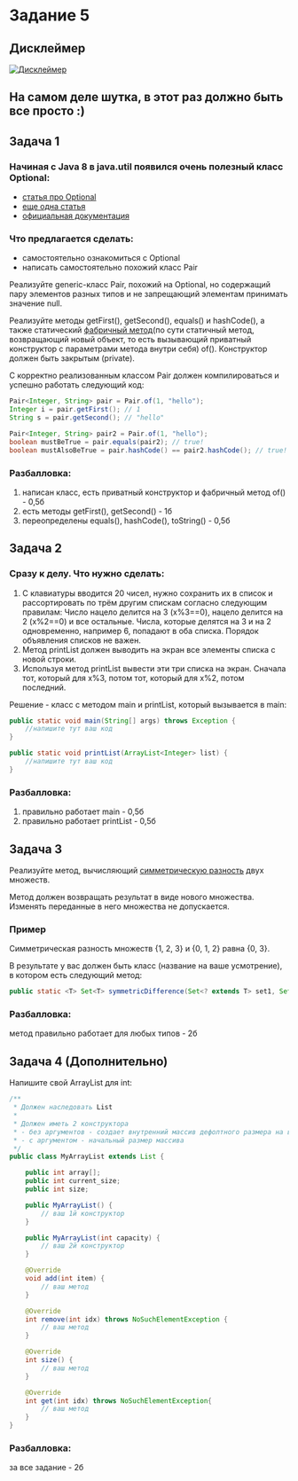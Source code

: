# Задание 5

## Дисклеймер

[![Дисклеймер](https://github.com/Styopa1769/java-course/blob/master/lesson-5/homework/disclaimer.png?raw=true "Дисклеймер")](https://github.com/Styopa1769/java-course/blob/master/lesson-5/homework/disclaimer.png?raw=true "Дисклеймер")

## На самом деле шутка, в этот раз должно быть все просто :)

## Задача 1
### Начиная с Java 8 в java.util появился очень полезный класс Optional:
- [статья про Optional](https://habr.com/ru/post/346782/ "Статья про Optional")
- [еще одна статья](https://megahub.me/post/16 "еще одна статья")
- [официальная документация](https://docs.oracle.com/javase/8/docs/api/java/util/Optional.html "официальная документация")

### Что предлагается сделать:
- самостоятельно ознакомиться с Optional
- написать самостоятельно похожий класс Pair

Реализуйте generic-класс Pair, похожий на Optional, но содержащий пару элементов разных типов и не запрещающий элементам принимать значение null.

Реализуйте методы getFirst(), getSecond(), equals() и hashCode(), а также статический [фабричный метод](https://refactoring.guru/ru/design-patterns/factory-method/java/example)(по сути статичный метод, возвращающий новый объект, то есть вызывающий приватный конструктор с параметрами метода внутри себя) of(). Конструктор должен быть закрытым (private).

С корректно реализованным классом Pair должен компилироваться и успешно работать следующий код:

```java
Pair<Integer, String> pair = Pair.of(1, "hello");
Integer i = pair.getFirst(); // 1
String s = pair.getSecond(); // "hello"

Pair<Integer, String> pair2 = Pair.of(1, "hello");
boolean mustBeTrue = pair.equals(pair2); // true!
boolean mustAlsoBeTrue = pair.hashCode() == pair2.hashCode(); // true!
```

### Разбалловка:
1. написан класс, есть приватный конструктор и фабричный метод of() - 0,5б
2. есть методы getFirst(), getSecond() - 1б
3. переопределены equals(), hashCode(), toString() - 0,5б

## Задача 2
### Сразу к делу. Что нужно сделать:
1. С клавиатуры вводится 20 чисел, нужно сохранить их в список и рассортировать по трём другим спискам согласно следующим правилам:
Число нацело делится на 3 (x%3==0), нацело делится на 2 (x%2==0) и все остальные.
Числа, которые делятся на 3 и на 2 одновременно, например 6, попадают в оба списка.
Порядок объявления списков не важен.
2. Метод printList должен выводить на экран все элементы списка с новой строки.
3. Используя метод printList вывести эти три списка на экран. Сначала тот, который для x%3, потом тот, который для x%2, потом последний.

Решение - класс с методом main и printList, который вызывается в main:
```java
public static void main(String[] args) throws Exception {
    //напишите тут ваш код
}

public static void printList(ArrayList<Integer> list) {
    //напишите тут ваш код
}
```

### Разбалловка:
1. правильно работает main - 0,5б
2. правильно работает printList - 0,5б



## Задача 3
Реализуйте метод, вычисляющий [симметрическую разность](https://ru.wikipedia.org/wiki/%D0%A1%D0%B8%D0%BC%D0%BC%D0%B5%D1%82%D1%80%D0%B8%D1%87%D0%B5%D1%81%D0%BA%D0%B0%D1%8F_%D1%80%D0%B0%D0%B7%D0%BD%D0%BE%D1%81%D1%82%D1%8C) двух множеств.

Метод должен возвращать результат в виде нового множества. Изменять переданные в него множества не допускается.

### Пример

Симметрическая разность множеств {1, 2, 3} и {0, 1, 2} равна {0, 3}.

В результате у вас должен быть класс (название на ваше усмотрение), в котором есть следующий метод:
```java
public static <T> Set<T> symmetricDifference(Set<? extends T> set1, Set<? extends T> set2) {}
```

### Разбалловка:
метод правильно работает для любых типов - 2б

## Задача 4 (Дополнительно)
Напишите свой ArrayList для int:

```java
/**
 * Должен наследовать List
 *
 * Должен иметь 2 конструктора
 * - без аргументов - создает внутренний массив дефолтного размера на ваш выбор
 * - с аргументом - начальный размер массива
 */
public class MyArrayList extends List {

    public int array[];
    public int current_size;
    public int size;

    public MyArrayList() {
        // ваш 1й конструктор
    }

    public MyArrayList(int capacity) {
        // ваш 2й конструктор
    }

    @Override
    void add(int item) {
        // ваш метод
    }

    @Override
    int remove(int idx) throws NoSuchElementException {
        // ваш метод
    }

    @Override
    int size() {
        // ваш метод
    }

    @Override
    int get(int idx) throws NoSuchElementException{
        // ваш метод
    }
}
```

### Разбалловка:
за все задание - 2б
